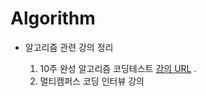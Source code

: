 # Algorithm
- 알고리즘 관련 강의 정리

  1. 10주 완성 알고리즘 코딩테스트 [강의 URL](https://edu.goorm.io/lecture/554/10주-완성-알고리즘-코딩테스트)
.
  2. 멀티캠퍼스 코딩 인터뷰 강의
